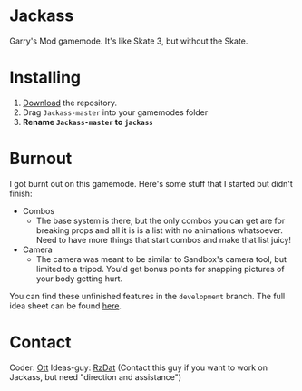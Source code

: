 Jackass
=======

Garry's Mod gamemode. It's like Skate 3, but without the Skate.

Installing
==========

1. [Download](https://github.com/DaaOtt/Jackass/archive/master.zip) the repository.
2. Drag `Jackass-master` into your gamemodes folder
3. **Rename `Jackass-master` to `jackass`**


Burnout
=======

I got burnt out on this gamemode. Here's some stuff that I started but didn't finish:
* Combos
  * The base system is there, but the only combos you can get are for breaking props and all it is is a list with no animations whatsoever. Need to have more things that start combos and make that list juicy!
* Camera
  * The camera was meant to be similar to Sandbox's camera tool, but limited to a tripod. You'd get bonus points for snapping pictures of your body getting hurt.

You can find these unfinished features in the `development` branch. The full idea sheet can be found [here](https://docs.google.com/spreadsheets/d/1BSLAoJIIPY-ZDrQvobMXNcrUK2EIcZdlSFqZf7aBpXM/edit?usp=sharing).

Contact
=======
Coder: [Ott](http://steamcommunity.com/profiles/76561198033321448)
Ideas-guy: [RzDat](http://steamcommunity.com/profiles/76561198030407597/) (Contact this guy if you want to work on Jackass, but need "direction and assistance")
